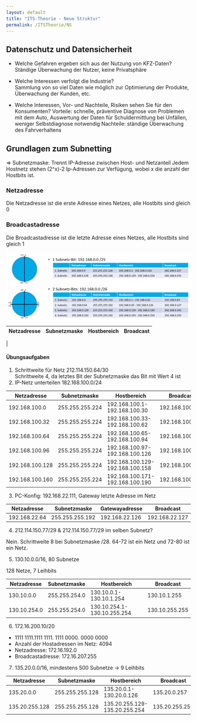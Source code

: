 ```yaml
---
layout: default
title: "ITS-Theorie - Neue Struktur"
permalink: /ITSTheorie/NS
---
```


## Datenschutz und Datensicherheit

- Welche Gefahren ergeben sich aus der Nutzung von KFZ-Daten?<br>
Ständige Überwachung der Nutzer, keine Privatsphäre

- Welche Interessen verfolgt die Industrie?<br>
Sammlung von so viel Daten wie möglich zur Optimierung der Produkte, Überwachung der Kunden, etc.

- Welche Interessen, Vor- und Nachteile, Risiken sehen Sie für den Konsumenten?
Vorteile: schnelle, präventive Diagnose von Problemen mit dem Auto, Auswertung der Daten für Schuldermittlung bei Unfällen, weniger Selbstdiagnose notwendig
Nachteile: ständige Überwachung des Fahrverhaltens

## Grundlagen zum Subnetting

=> Subnetzmaske: Trennt IP-Adresse zwischen Host- und Netzanteil
Jedem Hostnetz stehen (2^x)-2 Ip-Adressen zur Verfügung, wobei x die anzahl der Hostbits ist.

### Netzadresse

Die Netzadresse ist die erste Adresse eines Netzes, alle Hostbits sind gleich 0

### Broadcastadresse

Die Broadcastadresse ist die letzte Adresse eines Netzes, alle Hostbits sind gleich 1

![Subnetzkuchen](images/Subnetzkuchen.png)

|Netzadresse|Subnetzmaske|Hostbereich|Broadcast|
|--|--|--|--|
|

#### Übungsaufgaben

1. Schrittweite für Netz 212.114.150.64/30<br>
Schrittweite 4, da letztes Bit der Subnetzmaske das Bit mit Wert 4 ist
2. IP-Netz unterteilen 182.168.100.0/24<br>

|Netzadresse|Subnetzmaske|Hostbereich|Broadcast|
|--|--|--|--|
|192.168.100.0|255.255.255.224|192.168.100.1-192.168.100.30|192.168.100.31|
|192.168.100.32|255.255.255.224|192.168.100.33-192.168.100.62|192.168.100.63|
|192.168.100.64|255.255.255.224|192.168.100.65-192.168.100.94|192.168.100.95|
|192.168.100.96|255.255.255.224|192.168.100.97-192.168.100.126|192.168.100.127|
192.168.100.128|255.255.255.224|192.168.100.129-192.168.100.158|192.168.100.159|
|192.168.100.160|255.255.255.224|192.168.100.171-192.168.100.190|192.168.100.191|

3. PC-Konfig: 192.168.22.111, Gateway letzte Adresse im Netz

|Netzadresse|Subnetzmaske|Gatewayadresse|Broadcast|
|--|--|--|--|
|192.168.22.64|255.255.255.192|192.168.22.126|192.168.22.127|

4. 212.114.150.77/29 & 212.114.150.77/29 im selben Subnetz?

Nein. Schrittweite 8 bei Subnetzmaske /28. 64-72 ist ein Netz und 72-80 ist ein Netz.

5. 130.10.0.0/16, 80 Subnetze

128 Netze, 7 Leihbits

|Netzadresse|Subnetzmaske|Hostbereich|Broadcast|
|--|--|--|--|
|130.10.0.0|255.255.254.0|130.10.0.1-130.10.1.254|130.10.1.255|
|130.10.254.0|255.255.254.0|130.10.254.1-130.10.255.254|130.10.255.255|

6. 172.16.200.10/20
  - 1111 1111.1111 1111. 1111 0000. 0000 0000
  - Anzahl der Hostadressen im Netz: 4094
  - Netzadresse: 172.16.192.0
  - Broadcastadresse: 172.16.207.255

7. 135.20.0.0/16, mindestens 500 Subnetze -> 9 Leihbits

|Netzadresse|Subnetzmaske|Hostbereich|Broadcast|
|--|--|--|--|
|135.20.0.0|255.255.255.128|135.20.0.1-130.20.0.126|135.20.0.257|
|135.20.255.128|255.255.255.128|135.20.255.129-135.20.255.254|135.20.255.255|
